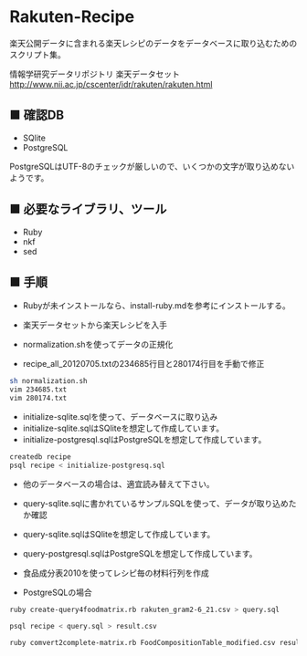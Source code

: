 Rakuten-Recipe
==============
楽天公開データに含まれる楽天レシピのデータをデータベースに取り込むためのスクリプト集。

情報学研究データリポジトリ 楽天データセット http://www.nii.ac.jp/cscenter/idr/rakuten/rakuten.html

■ 確認DB
----
- SQlite
- PostgreSQL

PostgreSQLはUTF-8のチェックが厳しいので、いくつかの文字が取り込めないようです。

■ 必要なライブラリ、ツール
----
- Ruby
- nkf
- sed

■ 手順
----
- Rubyが未インストールなら、install-ruby.mdを参考にインストールする。

- 楽天データセットから楽天レシピを入手

- normalization.shを使ってデータの正規化
 - recipe_all_20120705.txtの234685行目と280174行目を手動で修正

````bash
sh normalization.sh
vim 234685.txt
vim 280174.txt
````

- initialize-sqlite.sqlを使って、データベースに取り込み
 - initialize-sqlite.sqlはSQliteを想定して作成しています。
 - initialize-postgresql.sqlはPostgreSQLを想定して作成しています。

````bash
createdb recipe
psql recipe < initialize-postgresq.sql
````

- 他のデータベースの場合は、適宜読み替えて下さい。
- query-sqlite.sqlに書かれているサンプルSQLを使って、データが取り込めたか確認
 - query-sqlite.sqlはSQliteを想定して作成しています。
 - query-postgresql.sqlはPostgreSQLを想定して作成しています。

- 食品成分表2010を使ってレシピ毎の材料行列を作成
 - PostgreSQLの場合

````bash
ruby create-query4foodmatrix.rb rakuten_gram2-6_21.csv > query.sql
````
````bash
psql recipe < query.sql > result.csv
````
````bash
ruby comvert2complete-matrix.rb FoodCompositionTable_modified.csv result.csv > complete-matrix.csv
````
